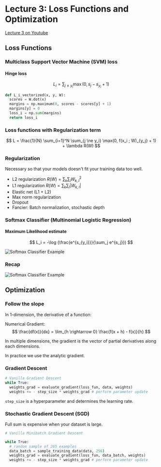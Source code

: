 # Lecture 3: Loss Functions and Optimization

[Lecture 3 on Youtube](https://youtu.be/h7iBpEHGVNc)

## Loss Functions 

### Multiclass Support Vector Machine (SVM) loss

#### Hinge loss
$$
L_i = \sum_{j \ne y_i} \max(0, s_j - s_{y_i} + 1)
$$

```python
def L_i_vectorized(x, y, W):
  scores = W.dot(x)
  margins = np.maximum(0, scores - scores[y] + 1)
  margins[y] = 0
  loss_i = np.sum(margins)
  return loss_i
```

### Loss functions with Regularization term

$$
L = \frac{1}{N} \sum_{i=1}^N \sum_{j \ne y_i} \max(0, f(x_i ; W)_{y_j} + 1) + \lambda R(W)
$$

### Regularization

Necessary so that your models doesn't fit your training data too well.

- L2 regularization $R(W) = \sum_k \sum_l W^2_{k,l}$
- L1 regularization $R(W) = \sum_k \sum_l |W_{k,l}|$
- Elastic net (L1 + L2)
- Max norm regularization
- Dropout
- Fancier: Batch normalization, stochastic depth

### Softmax Classifier (Multinomial Logistic Regression)

#### Maximum Likelihood estimate 
$$
L_i = -\log (\frac{e^{s_{y_i}}}{\sum_j e^{s_j}})
$$

![Softmax Classifier Example](../Lecture3-Softmax.png)

### Recap

![Softmax Classifier Example](../Lecture3-Loss-Function-Recap.png)

## Optimization 

### Follow the slope
In 1-dimension, the derivative of a function:

Numerical Gradient:
$$
\frac{df(x)}{dx} = \lim_{h \rightarrow 0} \frac{f(x + h) - f(x)}{h}
$$

In multiple dimensions, the gradient is the vector of partial derivatives along each dimensions.

In practice we use the analytic gradient.

### Gradient Descent

```python
# Vanilla Gradient Descent
while True:
  weights_grad = evaluate_gradient(loss_fun, data, weights)
  weights += - step_size * weights_grad # perform parameter update
```

`step_size` is a hyperparameter and determines the learning rate.


### Stochastic Gradient Descent (SGD)

Full sum is expensive when your dataset is large.

```python
# Vanilla Minibatch Gradient Descent

while True:
  # random sample of 265 examples
  data_batch = sample_training_data(data, 256) 
  weights_grad = evaluate_gradient(loss_fun, data_batch, weights)
  weights += - step_size * weights_grad # perform parameter update
```